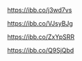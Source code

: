 <!-- list -->

https://ibb.co/j3wd7vs

<!-- get -->

https://ibb.co/VJsyBJg

<!-- add -->

https://ibb.co/ZxYpSRR

<!-- remove -->

https://ibb.co/Q9SjQbd
